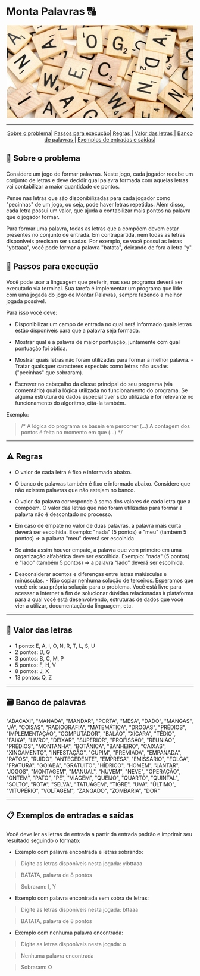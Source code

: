 # Monta Palavras 🔠

<div align='center'>
<img src="./anagram.jpg" width='500'>

---
<a href='#description'>Sobre o problema</a>|
<a href='#steps'>Passos para execução</a>|
<a href='#rules'>Regras </a>|
<a href='#values'>Valor das letras </a>|
<a href='#bank'>Banco de palavras </a>|
<a href='#examples'>Exemplos de entradas e saídas</a>|

</div>

## <p id='description'>📝 Sobre o problema </p>

Considere um jogo de formar palavras. Neste jogo, cada jogador recebe um conjunto de letras e deve decidir qual palavra formada com aquelas letras vai contabilizar a maior quantidade de pontos.

Pense nas letras que são disponibilizadas para cada jogador como "pecinhas" de um jogo, ou seja, pode haver letras repetidas. Além disso, cada letra possui um valor, que ajuda a contabilizar mais pontos na palavra que o jogador formar. 

Para formar uma palavra, todas as letras que a compõem devem estar presentes no conjunto de entrada. Em contrapartida, nem todas as letras disponíveis precisam ser usadas. Por exemplo, se você possui as letras "ybttaaa", você pode formar a palavra "batata", deixando de fora a letra "y".

## <p id='steps'> 🐾 Passos para execução </p>

Você pode usar a linguagem que preferir, mas seu programa deverá ser executado via terminal. Sua tarefa é implementar um programa que lide com uma jogada do jogo de Montar Palavras, sempre fazendo a melhor jogada possível.

Para isso você deve:

- Disponibilizar um campo de entrada no qual será informado quais letras estão disponíveis para que a palavra seja formada.

- Mostrar qual é a palavra de maior pontuação, juntamente com qual pontuação foi obtida.

- Mostrar quais letras não foram utilizadas para formar a melhor palavra. - Tratar quaisquer caracteres especiais como letras não usadas ("pecinhas" que sobraram).

- Escrever no cabeçalho da classe principal do seu programa (via comentário) qual a lógica utilizada no funcionamento do programa. Se alguma estrutura de dados especial tiver sido utilizada e for relevante no funcionamento do algoritmo, citá-la também.

Exemplo:

>/*
 A lógica do programa se baseia em percorrer (...)
 A contagem dos pontos é feita no momento em que (...) */


---

## <p id='rules'> ⚠ Regras </p>

- O valor de cada letra é fixo e informado abaixo.

- O banco de palavras também é fixo e informado abaixo. Considere que não existem palavras que não estejam no banco.

- O valor da palavra corresponde à soma dos valores de cada letra que a compõem. O valor das letras que não foram utilizadas para formar a palavra não é descontado no processo.

- Em caso de empate no valor de duas palavras, a palavra mais curta deverá ser escolhida. Exemplo: "nada" (5 pontos) e "meu" (também 5 pontos) => a palavra "meu" deverá ser escolhida

- Se ainda assim houver empate, a palavra que vem primeiro em uma organização alfabética deve ser escolhida. Exemplo: "nada" (5 pontos) e "lado" (também 5 pontos) => a palavra “lado” deverá ser escolhida.

- Desconsiderar acentos e diferenças entre letras maiúsculas e minúsculas. - Não copiar nenhuma solução de terceiros. Esperamos que você crie sua própria solução para o problema. Você está livre para acessar a Internet a fim de solucionar dúvidas relacionadas à plataforma para a qual você está desenvolvendo, estruturas de dados que você vier a utilizar, documentação da linguagem, etc.

---

## <p id='values'>🧮 Valor das letras </p>
- 1 ponto: E, A, I, O, N, R, T, L, S, U
- 2 pontos: D, G
- 3 pontos: B, C, M, P
- 5 pontos: F, H, V
- 8 pontos: J, X
- 13 pontos: Q, Z

---

## <p id='bank'>🗃 Banco de palavras</p>

"ABACAXI", "MANADA", "MANDAR", "PORTA", "MESA", "DADO", "MANGAS", "JÁ", "COISAS", "RADIOGRAFIA", "MATEMÁTICA", "DROGAS", "PRÉDIOS", "IMPLEMENTAÇÃO", "COMPUTADOR", "BALÃO", "XÍCARA", "TÉDIO", "FAIXA", "LIVRO", "DEIXAR", "SUPERIOR", "PROFISSÃO", "REUNIÃO", "PRÉDIOS", "MONTANHA", "BOTÂNICA", "BANHEIRO", "CAIXAS", "XINGAMENTO", "INFESTAÇÃO", "CUPIM", "PREMIADA", "EMPANADA", "RATOS", "RUÍDO", "ANTECEDENTE", "EMPRESA", "EMISSÁRIO", "FOLGA", "FRATURA", "GOIABA", "GRATUITO", "HÍDRICO", "HOMEM", "JANTAR", "JOGOS", "MONTAGEM", "MANUAL", "NUVEM", "NEVE", "OPERAÇÃO", "ONTEM", "PATO", "PÉ", "VIAGEM", "QUEIJO", "QUARTO", "QUINTAL", "SOLTO", "ROTA", "SELVA", "TATUAGEM", "TIGRE", "UVA", "ÚLTIMO", "VITUPÉRIO", "VOLTAGEM", "ZANGADO", "ZOMBARIA", "DOR"

---

## <p id='examples'>📋 Exemplos de entradas e saídas</p>


Você deve ler as letras de entrada a partir da entrada padrão e imprimir seu resultado seguindo o formato:

- Exemplo com palavra encontrada e letras sobrando:

> Digite as letras disponíveis nesta jogada: yibttaaa

> BATATA, palavra de 8 pontos

> Sobraram: I, Y

- Exemplo com palavra encontrada sem sobra de letras:

> Digite as letras disponíveis nesta jogada: bttaaa 

> BATATA, palavra de 8 pontos

- Exemplo com nenhuma palavra encontrada:

> Digite as letras disponíveis nesta jogada: o

> Nenhuma palavra encontrada

> Sobraram: O

